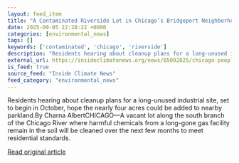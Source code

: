 ```yaml
---
layout: feed_item
title: "A Contaminated Riverside Lot in Chicago’s Bridgeport Neighborhood Is Poised for Cleanup by Peoples Gas"
date: 2025-09-05 22:28:22 +0000
categories: [environmental_news]
tags: []
keywords: ['contaminated', 'chicago', 'riverside']
description: "Residents hearing about cleanup plans for a long-unused industrial site, set to begin in October, hope the nearly four acres could be added to nearby parkland"
external_url: https://insideclimatenews.org/news/05092025/chicago-peoples-gas-contaminated-lot-cleanup/
is_feed: true
source_feed: "Inside Climate News"
feed_category: "environmental_news"
---
```


Residents hearing about cleanup plans for a long-unused industrial site, set to begin in October, hope the nearly four acres could be added to nearby parkland.By Charna AlbertCHICAGO—A vacant lot along the south branch of the Chicago River where harmful chemicals from a long-gone gas facility remain in the soil will be cleaned over the next few months to meet residential standards.

[Read original article](https://insideclimatenews.org/news/05092025/chicago-peoples-gas-contaminated-lot-cleanup/)
